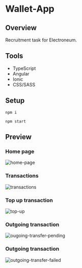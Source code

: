 # Wallet-App

## Overview

Recruitment task for Electroneum. 

## Tools

- TypeScript
- Angular
- Ionic
- CSS/SASS


## Setup

```
npm i
```
```
npm start
```

## Preview

### Home page

![home-page](https://user-images.githubusercontent.com/59490664/109961513-ff70cb00-7ce1-11eb-82e7-c2ea98c645f7.png)

### Transactions

![transactions](https://user-images.githubusercontent.com/59490664/109961579-0f88aa80-7ce2-11eb-8b4f-5663bf0b4c2f.png)

### Top up transaction

![top-up](https://user-images.githubusercontent.com/59490664/109961738-3d6def00-7ce2-11eb-9aea-71ea4f07d5b2.png)

### Outgoing transaction

![ougoing-transfer-pending](https://user-images.githubusercontent.com/59490664/109961857-668e7f80-7ce2-11eb-8fe6-abc20a149b36.png)

### Outgoing transaction

![outgoing-transfer-failed](https://user-images.githubusercontent.com/59490664/109961879-71e1ab00-7ce2-11eb-87de-02acccef7373.png)



